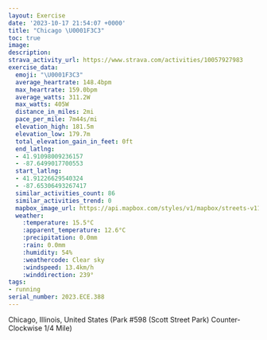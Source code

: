 ```yaml
---
layout: Exercise
date: '2023-10-17 21:54:07 +0000'
title: "Chicago \U0001F3C3"
toc: true
image:
description:
strava_activity_url: https://www.strava.com/activities/10057927983
exercise_data:
  emoji: "\U0001F3C3"
  average_heartrate: 148.4bpm
  max_heartrate: 159.0bpm
  average_watts: 311.2W
  max_watts: 405W
  distance_in_miles: 2mi
  pace_per_mile: 7m44s/mi
  elevation_high: 181.5m
  elevation_low: 179.7m
  total_elevation_gain_in_feet: 0ft
  end_latlng:
  - 41.91098009236157
  - -87.6499017700553
  start_latlng:
  - 41.91226629540324
  - -87.65306493267417
  similar_activities_count: 86
  similar_activities_trend: 0
  mapbox_image_url: https://api.mapbox.com/styles/v1/mapbox/streets-v11/static/path-5+787af2-1.0(e%7Bx~Frl~uOAaA%40Q%40s%40rAsBp%40u%40L%5DG%7BE%3FYBUCu%40%40EJEL%5D%40%7DKEoEFwAGgA%40i%40FSZS%5E%5B%5EFPCJBBNCl%40D%5CEpADrADZFNFHRLTBb%40G%60%40%3FRETQLWFg%40EmCG_%40MWQKWG_AB%5DFKJSd%40Eh%40AXDnB%40PJTRPRFtAALEROJOFWAcCCm%40IYGOOQKCUAy%40Ba%40JQRI%5CCx%40%40bABz%40FXNRRJf%40%3F~%40ETOLSHW%40yAEsACWMWOMQIqAFUDMJUp%40CdBFtATb%40NHZ%40hAEXOPUD_%40%40sAGaBKYUQYKmAHSFIFQd%40%40HCgAGUGC%5BHW%3F%7D%40DIFCHF~B%40rAE%60BDj%40A%5E%40tDBxCD%7C%40AfAEj%40),pin-s-s+e5b22e(-87.65146,41.91171),pin-s-f+89ae00(-87.64815000000006,41.910849999999975)/auto/800x800?access_token=pk.eyJ1Ijoiam9zaGJlY2ttYW4iLCJhIjoiY205eWR2aDd1MWZ6djJrbXc4a3M0bWZleiJ9.XiG9OWkNcZk2QzjJbxLB4A
  weather:
    :temperature: 15.5°C
    :apparent_temperature: 12.6°C
    :precipitation: 0.0mm
    :rain: 0.0mm
    :humidity: 54%
    :weathercode: Clear sky
    :windspeed: 13.4km/h
    :winddirection: 239°
tags:
- running
serial_number: 2023.ECE.388
---
```

Chicago, Illinois, United States (Park #598 (Scott Street Park) Counter-Clockwise 1/4 Mile)

